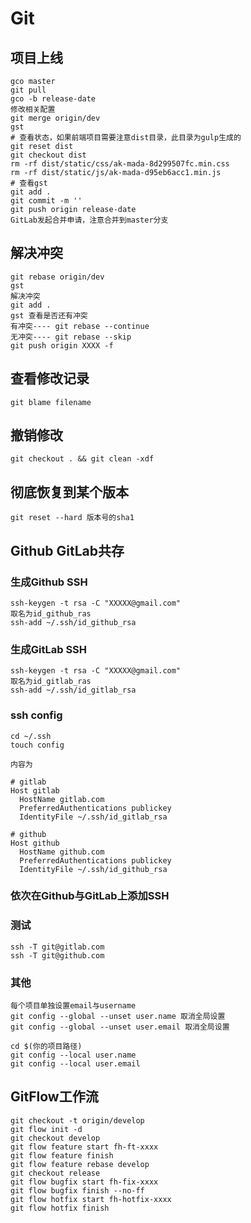 # Git

## 项目上线

```
gco master
git pull
gco -b release-date
修改相关配置
git merge origin/dev
gst 
# 查看状态，如果前端项目需要注意dist目录，此目录为gulp生成的
git reset dist
git checkout dist
rm -rf dist/static/css/ak-mada-8d299507fc.min.css
rm -rf dist/static/js/ak-mada-d95eb6acc1.min.js
# 查看gst
git add .
git commit -m ''
git push origin release-date
GitLab发起合并申请，注意合并到master分支
```

## 解决冲突

```
git rebase origin/dev
gst
解决冲突
git add .
gst 查看是否还有冲突
有冲突---- git rebase --continue
无冲突---- git rebase --skip
git push origin XXXX -f
```

## 查看修改记录

```
git blame filename
```

## 撤销修改

```
git checkout . && git clean -xdf
```

## 彻底恢复到某个版本

```
git reset --hard 版本号的sha1
```

## Github GitLab共存

### 生成Github SSH

```
ssh-keygen -t rsa -C "XXXXX@gmail.com"
取名为id_github_ras
ssh-add ~/.ssh/id_github_rsa
```

### 生成GitLab SSH

```
ssh-keygen -t rsa -C "XXXXX@gmail.com"
取名为id_gitlab_ras
ssh-add ~/.ssh/id_gitlab_rsa
```

### ssh config

```
cd ~/.ssh
touch config

内容为

# gitlab
Host gitlab
  HostName gitlab.com
  PreferredAuthentications publickey
  IdentityFile ~/.ssh/id_gitlab_rsa

# github
Host github
  HostName github.com
  PreferredAuthentications publickey
  IdentityFile ~/.ssh/id_github_rsa
```

### 依次在Github与GitLab上添加SSH

### 测试

```
ssh -T git@gitlab.com
ssh -T git@github.com
```

### 其他

```
每个项目单独设置email与username
git config --global --unset user.name 取消全局设置
git config --global --unset user.email 取消全局设置

cd $(你的项目路径)
git config --local user.name
git config --local user.email
```

## GitFlow工作流  

```
git checkout -t origin/develop
git flow init -d
git checkout develop
git flow feature start fh-ft-xxxx
git flow feature finish
git flow feature rebase develop
git checkout release
git flow bugfix start fh-fix-xxxx
git flow bugfix finish --no-ff
git flow hotfix start fh-hotfix-xxxx
git flow hotfix finish
```
